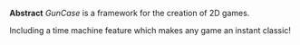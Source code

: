 **Abstract**
*GunCase* is a framework for the creation of 2D games.

Including a time machine feature which makes any game an instant classic!

